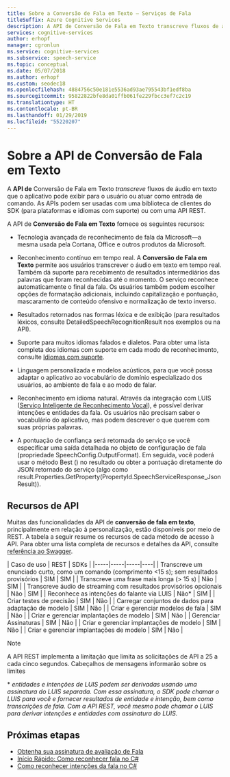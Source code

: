 ```yaml
---
title: Sobre a Conversão de Fala em Texto – Serviços de Fala
titleSuffix: Azure Cognitive Services
description: A API de Conversão de Fala em Texto transcreve fluxos de áudio em texto que o aplicativo pode exibir ou atuar como entrada. O serviço está disponível por meio do SDK e um ponto de extremidade RESTful.
services: cognitive-services
author: erhopf
manager: cgronlun
ms.service: cognitive-services
ms.subservice: speech-service
ms.topic: conceptual
ms.date: 05/07/2018
ms.author: erhopf
ms.custom: seodec18
ms.openlocfilehash: 4884756c50e181e5536ad93ae795543bf1edf8ba
ms.sourcegitcommit: 95822822bfe8da01ffb061fe229fbcc3ef7c2c19
ms.translationtype: HT
ms.contentlocale: pt-BR
ms.lasthandoff: 01/29/2019
ms.locfileid: "55220207"
---
```

# <a name="about-the-speech-to-text-api"></a>Sobre a API de Conversão de Fala em Texto

A **API de** Conversão de Fala em Texto *transcreve* fluxos de áudio em texto que o aplicativo pode exibir para o usuário ou atuar como entrada de comando. As APIs podem ser usadas com uma biblioteca de clientes do SDK (para plataformas e idiomas com suporte) ou com uma API REST.

A API de **Conversão de Fala em Texto** fornece os seguintes recursos:

- Tecnologia avançada de reconhecimento de fala da Microsoft—a mesma usada pela Cortana, Office e outros produtos da Microsoft.

- Reconhecimento contínuo em tempo real. A **Conversão de Fala em Texto** permite aos usuários transcrever o áudio em texto em tempo real. Também dá suporte para recebimento de resultados intermediários das palavras que foram reconhecidas até o momento. O serviço reconhece automaticamente o final da fala. Os usuários também podem escolher opções de formatação adicionais, incluindo capitalização e pontuação, mascaramento de conteúdo ofensivo e normalização de texto inverso.

- Resultados retornados nas formas léxica e de exibição (para resultados léxicos, consulte DetailedSpeechRecognitionResult nos exemplos ou na API).

- Suporte para muitos idiomas falados e dialetos. Para obter uma lista completa dos idiomas com suporte em cada modo de reconhecimento, consulte [Idiomas com suporte](language-support.md#speech-to-text).

- Linguagem personalizada e modelos acústicos, para que você possa adaptar o aplicativo ao vocabulário de domínio especializado dos usuários, ao ambiente de fala e ao modo de falar.

- Reconhecimento em idioma natural. Através da integração com LUIS ([Serviço Inteligente de Reconhecimento Vocal](https://docs.microsoft.com/azure/cognitive-services/luis/)), é possível derivar intenções e entidades da fala. Os usuários não precisam saber o vocabulário do aplicativo, mas podem descrever o que querem com suas próprias palavras.

- A pontuação de confiança será retornada do serviço se você especificar uma saída detalhada no objeto de configuração de fala (propriedade SpeechConfig.OutputFormat). Em seguida, você poderá usar o método Best () no resultado ou obter a pontuação diretamente do JSON retornado do serviço (algo como result.Properties.GetProperty(PropertyId.SpeechServiceResponse_JsonResult)).

## <a name="api-capabilities"></a>Recursos de API

Muitas das funcionalidades da API de **conversão de fala em texto**, principalmente em relação à personalização, estão disponíveis por meio de REST. A tabela a seguir resume os recursos de cada método de acesso à API. Para obter uma lista completa de recursos e detalhes da API, consulte [referência ao Swagger](https://westus.cris.ai/swagger/ui/index).

| Caso de uso | REST | SDKs |
|-----|-----|-----|----|
| Transcreve um enunciado curto, como um comando (comprimento <15 s); sem resultados provisórios | SIM | SIM |
| Transcreve uma frase mais longa (> 15 s) | Não  | SIM |
| Transcreve áudio de streaming com resultados provisórios opcionais | Não  | SIM |
| Reconhece as intenções do falante via LUIS | Não\* | SIM |
| Criar testes de precisão | SIM | Não  |
| Carregar conjuntos de dados para adaptação de modelo | SIM | Não  |
| Criar e gerenciar modelos de fala | SIM | Não  |
| Criar e gerenciar implantações de modelo | SIM | Não  |
| Gerenciar Assinaturas | SIM | Não  |
| Criar e gerenciar implantações de modelo | SIM | Não  |
| Criar e gerenciar implantações de modelo | SIM | Não  |

> [!NOTE]
> A API REST implementa a limitação que limita as solicitações de API a 25 a cada cinco segundos. Cabeçalhos de mensagens informarão sobre os limites

\* *entidades e intenções de LUIS podem ser derivadas usando uma assinatura do LUIS separada. Com essa assinatura, o SDK pode chamar o LUIS para você e fornecer resultados de entidade e intenção, bem como transcrições de fala. Com a API REST, você mesmo pode chamar o LUIS para derivar intenções e entidades com assinatura do LUIS.*

## <a name="next-steps"></a>Próximas etapas

* [Obtenha sua assinatura de avaliação de Fala](https://azure.microsoft.com/try/cognitive-services/)
* [Início Rápido: Como reconhecer fala no C#](quickstart-csharp-dotnet-windows.md)
* [Como reconhecer intenções da fala no C#](how-to-recognize-intents-from-speech-csharp.md)
